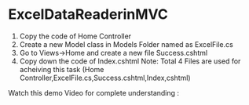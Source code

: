# ExcelDataReaderinMVC
1. Copy the code of Home Controller
2. Create a new Model class in Models Folder named  as ExcelFile.cs 
3. Go to Views->Home and create a new file Success.cshtml
4. Copy down the code of Index.cshtml
Note: Total 4 Files are used for acheiving this task (Home Controller,ExcelFile.cs,Success.cshtml,Index,cshtml)

Watch this demo Video for complete understanding : 
